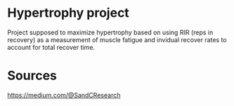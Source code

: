 # Hypertrophy project

Project supposed to maximize hypertrophy based on using RIR (reps in recovery) as a measurement of muscle fatigue and invidual recover rates to account for total recover time.  





# Sources
https://medium.com/@SandCResearch

